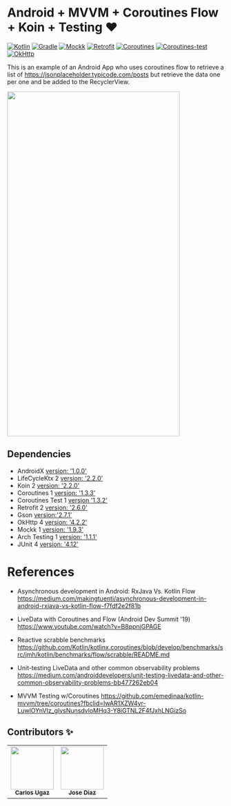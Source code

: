 # Android + MVVM + Coroutines Flow + Koin + Testing :heart:
[![Kotlin](https://img.shields.io/badge/kotlin-1.3.61-blue.svg)](http://kotlinlang.org) [![Gradle](https://img.shields.io/badge/gradle-3.5.0-%2366DCB8.svg)](https://developer.android.com/studio/releases/gradle-plugin) [![Mockk](https://img.shields.io/badge/mockk-1.9.3-orange.svg)](https://mockk.io) [![Retrofit](https://img.shields.io/badge/retrofit-2.7.1-brightgreen)](https://square.github.io/retrofit/) [![Coroutines](https://img.shields.io/badge/coroutines-1.3.3-blueviolet)](https://kotlinlang.org/docs/reference/coroutines-overview.html) [![Coroutines-test](https://img.shields.io/badge/coroutines--test-1.3.0-yellow)](https://github.com/Kotlin/kotlinx.coroutines/tree/master/kotlinx-coroutines-test) [![OkHttp](https://img.shields.io/badge/okhttp-4.2.2-lightgrey)](https://square.github.io/okhttp/)

This is an example of an Android App who uses coroutines flow to retrieve a list of https://jsonplaceholder.typicode.com/posts but retrieve the data one per one and be added to the RecyclerView.

<img src="img/1.png" width="400" height="800" />

## Dependencies

- AndroidX [version: '1.0.0'](https://mvnrepository.com/artifact/androidx)
- LifeCycleKtx 2 [version: '2.2.0'](https://developer.android.com/kotlin/ktx)
- Koin 2 [version: '2.2.0'](https://insert-koin.io)
- Coroutines 1 [version: '1.3.3'](https://kotlinlang.org/docs/reference/coroutines-overview.html)
- Coroutines Test 1 [version '1.3.2'](https://github.com/Kotlin/kotlinx.coroutines/tree/master/kotlinx-coroutines-test)
- Retrofit 2 [version: '2.6.0'](https://square.github.io/retrofit/)
- Gson [version:'2.7.1'](https://github.com/google/gson)
- OkHttp 4 [version: '4.2.2'](https://square.github.io/okhttp/)
- Mockk 1 [version: '1.9.3'](https://github.com/mockk/mockk)
- Arch Testing 1 [version: '1.1.1'](https://mvnrepository.com/artifact/android.arch.core/core-testing?repo=google)
- JUnit 4 [version: '4.12'](https://junit.org/junit4/)


# References


- Asynchronous development in Android: RxJava Vs. Kotlin Flow https://medium.com/makingtuenti/asynchronous-development-in-android-rxjava-vs-kotlin-flow-f7fdf2e2f81b

- LiveData with Coroutines and Flow (Android Dev Summit '19) https://www.youtube.com/watch?v=B8ppnjGPAGE

- Reactive scrabble benchmarks https://github.com/Kotlin/kotlinx.coroutines/blob/develop/benchmarks/src/jmh/kotlin/benchmarks/flow/scrabble/README.md

- Unit-testing LiveData and other common observability problems https://medium.com/androiddevelopers/unit-testing-livedata-and-other-common-observability-problems-bb477262eb04

- MVVM Testing w/Coroutines https://github.com/emedinaa/kotlin-mvvm/tree/coroutines?fbclid=IwAR1XZW4yr-LuwlOYnVIz_glvsNunsdvloMHq3-Y8iGTNL2F4fJxhLNGizSo

## Contributors ✨

<!-- ALL-CONTRIBUTORS-LIST:START - Do not remove or modify this section -->
<!-- prettier-ignore-start -->
<!-- markdownlint-disable -->
<table>
  <tr>
    <td align="center"><a href="https://github.com/carlosgub"><img src="https://avatars1.githubusercontent.com/u/30916886?s=460&v=4" width="100px;" alt=""/><br /><sub><b>Carlos Ugaz</b></sub></a><br /></td>
    <td align="center"><a href="https://github.com/jozedi"><img src="https://avatars3.githubusercontent.com/u/34400384?s=460&v=4" width="100px;" alt=""/><br /><sub><b>Jose Diaz</b></sub></td>
  </tr>
</table>

<!-- markdownlint-enable -->
<!-- prettier-ignore-end -->
<!-- ALL-CONTRIBUTORS-LIST:END -->
